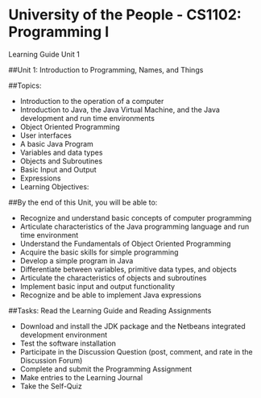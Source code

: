 # University of the People - CS1102: Programming I

Learning Guide Unit 1

##Unit 1: Introduction to Programming, Names, and Things

##Topics:
*	Introduction to the operation of a computer
*	Introduction to Java, the Java Virtual Machine, and the Java development and run time environments
*	Object Oriented Programming
*	User interfaces
*	A basic Java Program
*	Variables and data types
*	Objects and Subroutines
*	Basic Input and Output
*	Expressions
*	Learning Objectives:

##By the end of this Unit, you will be able to:
*	Recognize and understand basic concepts of computer programming
*	Articulate characteristics of the Java programming language and run time environment
*	Understand the Fundamentals of Object Oriented Programming
*	Acquire the basic skills for simple programming
*	Develop a simple program in Java
*	Differentiate between variables, primitive data types, and objects
*	Articulate the characteristics of objects and subroutines
*	Implement basic input and output functionality
*	Recognize and be able to implement Java expressions

##Tasks:
Read the Learning Guide and Reading Assignments
*	Download and install the JDK package and the Netbeans integrated development environment
*	Test the software installation
*	Participate in the Discussion Question (post, comment, and rate in the Discussion Forum)
*	Complete and submit the Programming Assignment
*	Make entries to the Learning Journal
*	Take the Self-Quiz
